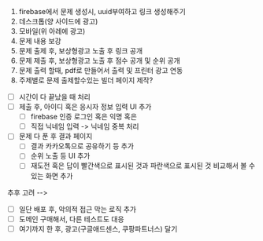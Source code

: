 1. firebase에서 문제 생성시, uuid부여하고 링크 생성해주기
2. 데스크톱(양 사이드에 광고)
3. 모바일(위 아레에 광고)
4. 문제 내용 보강
5. 문제 출제 후, 보상형광고 노출 후 링크 공개
6. 문제 제출 후, 보상형광고 노출 후 점수 공개 및 순위 공개
7. 문제 출력 할때, pdf로 만들어서 출력 및 프린터 광고 연동
8. 주제별로 문제 출제할수있는 빌더 페이지 제작?

- [ ] 시간이 다 끝났을 때 처리
- [ ] 제출 후, 아이디 혹은 응시자 정보 입력 UI 추가
  - [ ] firebase 인증 로그인 혹은 익명 혹은
  - [ ] 직접 닉네임 입력 -> 닉네임 중복 처리
- [ ] 문제 다 푼 후 결과 페이지
  - [ ] 결과 카카오톡으로 공유하기 등 추가
  - [ ] 순위 노출 등 UI 추가
  - [ ] 재도전 혹은 답이 빨간색으로 표시된 것과 파란색으로 표시된 것 비교해서 볼 수있는 화면 추가
<!-- - [ ] EC2에 서버 배포 후, express 서버 구축 후 서버 세팅하고 무중단으로 돌리기(정규화는 다소 포기) --> 추후 고려 -->
- [ ] 일단 배포 후, 악의적 접근 막는 로직 추가
- [ ] 도메인 구매해서, 다른 테스트도 대응
- [ ] 여기까지 한 후, 광고(구글애드센스, 쿠팡파트너스) 달기
